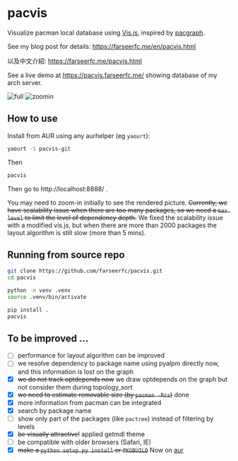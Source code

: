 # pacvis

Visualize pacman local database using [Vis.js](http://visjs.org/),
inspired by [pacgraph](http://kmkeen.com/pacgraph/).

See my blog post for details: https://farseerfc.me/en/pacvis.html

以及中文介紹: https://farseerfc.me/pacvis.html

See a live demo at https://pacvis.farseerfc.me/ showing database of my arch server.

![full](https://img.vim-cn.com/4d/90105c750704af4d586d42be9d10ebe3aa3ded.png)
![zoomin](https://img.vim-cn.com/c7/1c2d03e238e44f70a9ace3fc1975cd6f90a645.png)

## How to use

Install from AUR using any aurhelper (eg `yaourt`):
```bash
yaourt -S pacvis-git
```

Then

```bash
pacvis
```

Then go to http://localhost:8888/ .

You may need to zoom-in initially to see the rendered picture.
~~Currently, we have scalability issue when there are too many packages, so we need
a `max level` to limit the level of dependency depth.~~ We fixed the scalability
issue with a modified vis.js, but when there are more than 2000 packages the
layout algorithm is still slow (more than 5 mins).

## Running from source repo

```bash
git clone https://github.com/farseerfc/pacvis.git
cd pacvis

python -m venv .venv
source .venv/bin/activate

pip install .
pacvis
```

## To be improved ...

- [ ] performance for layout algorithm can be improved
- [ ] we resolve dependency to package name using pyalpm directly now,
      and this information is lost on the graph
- [x] ~~we do not track optdepends now~~
      we draw optdepends on the graph but not consider them during topology_sort
- [x] ~~we need to estimate removable size (by `pacman -Rcs`)~~ done
- [x] more information from pacman can be integrated
- [x] search by package name
- [ ] show only part of the packages (like `pactree`) instead of filtering by levels
- [x] ~~be visually attractive!~~ applied getmdl theme
- [ ] be compatible with older browsers (Safari, IE)
- [x] ~~make a `python setup.py install` or `PKGBUILD`~~ Now on [aur](https://aur.archlinux.org/packages/pacvis-git/)
